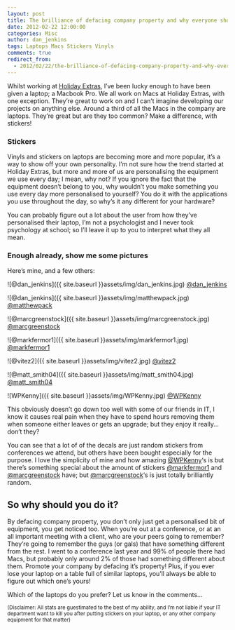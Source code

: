 ```yaml
---
layout: post
title: The brilliance of defacing company property and why everyone should do it with stickers
date: 2012-02-22 12:00:00
categories: Misc
author: dan_jenkins
tags: Laptops Macs Stickers Vinyls
comments: true
redirect_from:
  - 2012/02/22/the-brilliance-of-defacing-company-property-and-why-everyone-should-do-it-with-stickers/
---
```


Whilst working at [Holiday Extras](http://www.holidayextras.com), I’ve been lucky enough to have been given a laptop; a Macbook Pro. We all work on Macs at Holiday Extras, with one exception. They’re great to work on and I can’t imagine developing our projects on anything else. Around a third of all the Macs in the company are laptops. They’re great but are they too common? Make a difference, with stickers!

### Stickers
Vinyls and stickers on laptops are becoming more and more popular, it’s a way to show off your own personality. I’m not sure how the trend started at Holiday Extras, but more and more of us are personalising the equipment we use every day; I mean, why not? If you ignore the fact that the equipment doesn’t belong to you, why wouldn’t you make something you use every day more personalised to yourself? You do it with the applications you use throughout the day, so why’s it any different for your hardware?

You can probably figure out a lot about the user from how they’ve personalised their laptop, I’m not a psychologist and I never took psychology at school; so I’ll leave it up to you to interpret what they all mean.

### Enough already, show me some pictures
Here’s mine, and a few others:

![@dan_jenkins]({{ site.baseurl }}assets/img/dan_jenkins.jpg)
[@dan_jenkins](http://www.twitter.com/dan_jenkins)

![@dan_jenkins]({{ site.baseurl }}assets/img/matthewpack.jpg)
[@matthewpack](http://www.twitter.com/matthewpack)

![@marcgreenstock]({{ site.baseurl }}assets/img/marcgreenstock.jpg)
[@marcgreenstock](http://www.twitter.com/marcgreenstock)

![@markfermor1]({{ site.baseurl }}assets/img/markfermor1.jpg)
[@markfermor1](http://www.twitter.com/markfermor1)

![@vitez2]({{ site.baseurl }}assets/img/vitez2.jpg)
[@vitez2](http://www.twitter.com/vitez2)

![@matt_smith04]({{ site.baseurl }}assets/img/matt_smith04.jpg)
[@matt_smith04](http://www.twitter.com/matt_smith04)

![WPKenny]({{ site.baseurl }}assets/img/WPKenny.jpg)
[@WPKenny](http://www.twitter.com/WPKenny)

This obviously doesn’t go down too well with some of our friends in IT, I know it causes real pain when they have to spend hours removing them when someone either leaves or gets an upgrade; but they enjoy it really… don’t they?

You can see that a lot of of the decals are just random stickers from conferences we attend, but others have been bought especially for the purpose. I love the simplicity of mine and how amazing [@WPKenny](http://www.twitter.com/WPKenny)‘s is but there’s something special about the amount of stickers [@markfermor1](http://www.twitter.com/markfermor1) and [@marcgreenstock](http://www.twitter.com/marcgreenstock) have; but [@marcgreenstock](http://www.twitter.com/marcgreenstock)‘s is just totally brilliantly random.

## So why should you do it?
By defacing company property, you don’t only just get a personalised bit of equipment, you get noticed too. When you’re out at a conference, or at an all important meeting with a client, who are your peers going to remember? They’re going to remember the guys (or gals) that have something different from the rest. I went to a conference last year and 99% of people there had Macs, but probably only around 2% of those had something different about them. Promote your company by defacing it’s property! Plus, if you ever lose your laptop on a table full of similar laptops, you’ll always be able to figure out which one’s yours!

Which of the laptops do you prefer? Let us know in the comments…

<small>(Disclaimer: All stats are guestimated to the best of my ability, and I’m not liable if your IT department want to kill you after putting stickers on your laptop, or any other company equipment for that matter)</small>